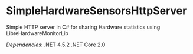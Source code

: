 # SimpleHardwareSensorsHttpServer
Simple HTTP server in C# for sharing Hardware statistics using LibreHardwareMonitorLib

*Dependencies*:
.NET 4.5.2
.NET Core 2.0